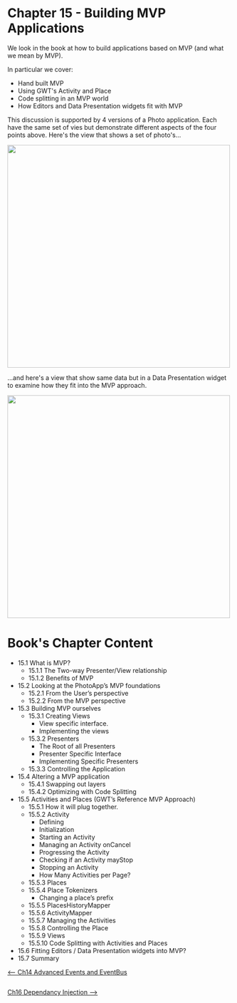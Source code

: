 # Chapter 15 - Building MVP Applications #

We look in the book at how to build applications based on MVP (and what we mean by MVP).





In particular we cover:

  * Hand built MVP
  * Using GWT's Activity and Place
  * Code splitting in an MVP world
  * How Editors and Data Presentation widgets fit with MVP

This discussion is supported by 4 versions of a Photo application.  Each have the same set of vies but demonstrate different aspects of the four points above.  Here's the view that shows a set of photo's...

<img src='https://gwtinaction2.googlecode.com/svn/wiki/images/Chapter%2015%20mvp%20photos.png' width='500px' />

...and here's a view that show same data but in a Data Presentation widget to examine how they fit into the MVP approach.

<img src='https://gwtinaction2.googlecode.com/svn/wiki/images/Chapter%2015%20mvp%20list.png' width='500px' />

# Book's Chapter Content #
  * 15.1	What is MVP?
    * 15.1.1	The Two-way Presenter/View relationship
    * 15.1.2	Benefits of MVP
  * 15.2	Looking at the PhotoApp’s MVP foundations
    * 15.2.1	From the User’s perspective
    * 15.2.2	From the MVP perspective
  * 15.3	Building MVP ourselves
    * 15.3.1	Creating Views
      * View specific interface.
      * Implementing the views
    * 15.3.2	Presenters
      * The Root of all Presenters
      * Presenter Specific Interface
      * Implementing Specific Presenters
    * 15.3.3	Controlling the Application
  * 15.4	Altering a MVP application
    * 15.4.1	Swapping out layers
    * 15.4.2	Optimizing with Code Splitting
  * 15.5	Activities and Places (GWT’s Reference MVP Approach)
    * 15.5.1	How it will plug together.
    * 15.5.2	Activity
      * Defining
      * Initialization
      * Starting an Activity
      * Managing an Activity onCancel
      * Progressing the Activity
      * Checking if an Activity mayStop
      * Stopping an Activity
      * How Many Activities per Page?
    * 15.5.3	Places
    * 15.5.4	Place Tokenizers
      * Changing a place’s prefix
    * 15.5.5	PlacesHistoryMapper
    * 15.5.6	ActivityMapper
    * 15.5.7	Managing the Activities
    * 15.5.8	Controlling the Place
    * 15.5.9	Views
    * 15.5.10	Code Splitting with Activities and Places
  * 15.6	Fitting Editors / Data Presentation widgets into MVP?
  * 15.7	Summary


[<-- Ch14 Advanced Events and EventBus](EventBus.md)<pre></pre>[Ch16 Dependancy Injection -->](DI.md)